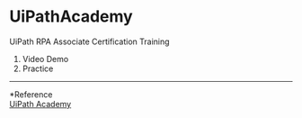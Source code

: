 # UiPathAcademy
  
  
UiPath RPA Associate Certification Training
 1. Video Demo
 2. Practice
  
  
---
*Reference  
[UiPath Academy](https://academy.uipath.com/static-page/5)   
  
  
